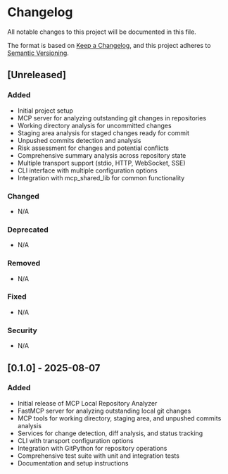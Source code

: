 # Changelog

All notable changes to this project will be documented in this file.

The format is based on [Keep a Changelog](https://keepachangelog.com/en/1.0.0/),
and this project adheres to [Semantic Versioning](https://semver.org/spec/v2.0.0.html).

## [Unreleased]

### Added
- Initial project setup
- MCP server for analyzing outstanding git changes in repositories
- Working directory analysis for uncommitted changes
- Staging area analysis for staged changes ready for commit
- Unpushed commits detection and analysis
- Risk assessment for changes and potential conflicts
- Comprehensive summary analysis across repository state
- Multiple transport support (stdio, HTTP, WebSocket, SSE)
- CLI interface with multiple configuration options
- Integration with mcp_shared_lib for common functionality

### Changed
- N/A

### Deprecated
- N/A

### Removed
- N/A

### Fixed
- N/A

### Security
- N/A

## [0.1.0] - 2025-08-07

### Added
- Initial release of MCP Local Repository Analyzer
- FastMCP server for analyzing outstanding local git changes
- MCP tools for working directory, staging area, and unpushed commits analysis
- Services for change detection, diff analysis, and status tracking
- CLI with transport configuration options
- Integration with GitPython for repository operations
- Comprehensive test suite with unit and integration tests
- Documentation and setup instructions
